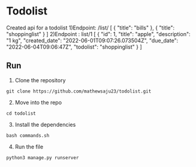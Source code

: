 # Todolist

Created api for a todolist
1)Endpoint: /list/
[
{
"title": "bills"
},
{
"title": "shoppinglist"
}
]
2)Endpoint : list/1
[
{
"id": 1,
"title": "apple",
"description": "1 kg",
"created_date": "2022-06-01T09:07:26.073504Z",
"due_date": "2022-06-04T09:06:47Z",
"todolist": "shoppinglist"
}
]

## Run

1. Clone the repository

```shell
git clone https://github.com/mathewsaju23/todolist.git
```

2. Move into the repo

```shell
cd todolist
```

3. Install the dependencies

```shell
bash commands.sh
```

4. Run the file

```shell
python3 manage.py runserver
```
